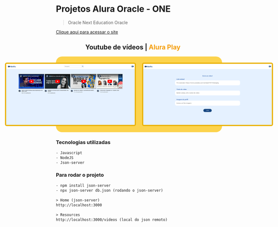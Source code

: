 # Projetos Alura Oracle - ONE
 > Oracle Next Education Oracle

[Clique aqui para acessar o site](https://alura-flix-kohl.vercel.app/)

<h2 align="center">Youtube de vídeos | <span span style="color: #f59e0b;">Alura Play</span></h2>

<div align="center" style="width: 100%; margin: 0 auto; display: flex; gap: 20px; justify-content: center; background-color: #fcd34d; padding: 20px; border: 5px solid fcd34d; border-radius: 20px;">
    <img height="200px" src="./img//image1.png" style="border: 4px solid #eab308; border-radius: 6px;"></img>
    <img height="200px" src="./img//image2.png" style="border: 4px solid #eab308; border-radius: 6px;"></img>
</div>

### Tecnologias utilizadas
    - Javascript
    - NodeJS
    - Json-server

### Para rodar o projeto
    - npm install json-server 
    - npx json-server db.json (rodando o json-server)

    > Home (json-server)
    http://localhost:3000

    > Resources
    http://localhost:3000/videos (local do json remoto)